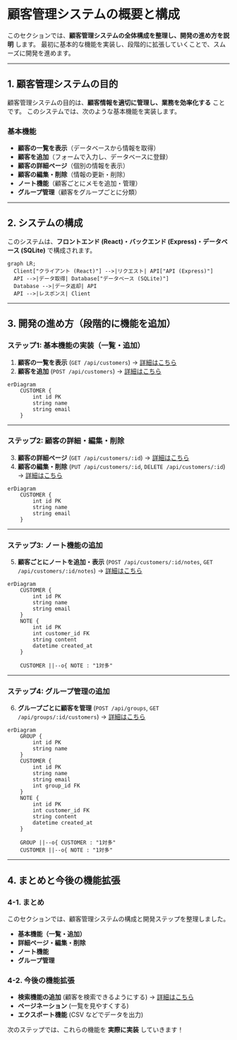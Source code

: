 # 顧客管理システムの概要と構成

このセクションでは、**顧客管理システムの全体構成を整理し、開発の進め方を説明** します。
最初に基本的な機能を実装し、段階的に拡張していくことで、スムーズに開発を進めます。

---

## 1. 顧客管理システムの目的

顧客管理システムの目的は、**顧客情報を適切に管理し、業務を効率化する** ことです。
このシステムでは、次のような基本機能を実装します。

### **基本機能**
- **顧客の一覧を表示**（データベースから情報を取得）
- **顧客を追加**（フォームで入力し、データベースに登録）
- **顧客の詳細ページ**（個別の情報を表示）
- **顧客の編集・削除**（情報の更新・削除）
- **ノート機能**（顧客ごとにメモを追加・管理）
- **グループ管理**（顧客をグループごとに分類）

---

## 2. システムの構成

このシステムは、**フロントエンド (React)・バックエンド (Express)・データベース (SQLite)** で構成されます。

```mermaid
graph LR;
  Client["クライアント (React)"] -->|リクエスト| API["API (Express)"]
  API -->|データ取得| Database["データベース (SQLite)"]
  Database -->|データ返却| API
  API -->|レスポンス| Client
```

---

## 3. 開発の進め方（段階的に機能を追加）

### **ステップ1: 基本機能の実装（一覧・追加）**
1. **顧客の一覧を表示** (`GET /api/customers`) → [詳細はこちら](07-customer-list.md)
2. **顧客を追加** (`POST /api/customers`) → [詳細はこちら](08-customer-add.md)

```mermaid
erDiagram
    CUSTOMER {
        int id PK
        string name
        string email
    }
```

---

### **ステップ2: 顧客の詳細・編集・削除**
3. **顧客の詳細ページ** (`GET /api/customers/:id`) → [詳細はこちら](09-customer-detail.md)
4. **顧客の編集・削除** (`PUT /api/customers/:id`, `DELETE /api/customers/:id`) → [詳細はこちら](10-customer-edit-delete.md)

```mermaid
erDiagram
    CUSTOMER {
        int id PK
        string name
        string email
    }
```

---

### **ステップ3: ノート機能の追加**
5. **顧客ごとにノートを追加・表示** (`POST /api/customers/:id/notes`, `GET /api/customers/:id/notes`) → [詳細はこちら](11-customer-notes.md)

```mermaid
erDiagram
    CUSTOMER {
        int id PK
        string name
        string email
    }
    NOTE {
        int id PK
        int customer_id FK
        string content
        datetime created_at
    }

    CUSTOMER ||--o{ NOTE : "1対多"
```

---

### **ステップ4: グループ管理の追加**
6. **グループごとに顧客を管理** (`POST /api/groups`, `GET /api/groups/:id/customers`) → [詳細はこちら](12-customer-groups.md)

```mermaid
erDiagram
    GROUP {
        int id PK
        string name
    }
    CUSTOMER {
        int id PK
        string name
        string email
        int group_id FK
    }
    NOTE {
        int id PK
        int customer_id FK
        string content
        datetime created_at
    }

    GROUP ||--o{ CUSTOMER : "1対多"
    CUSTOMER ||--o{ NOTE : "1対多"
```

---

## 4. まとめと今後の機能拡張

### 4-1. まとめ
このセクションでは、顧客管理システムの構成と開発ステップを整理しました。
- **基本機能（一覧・追加）**
- **詳細ページ・編集・削除**
- **ノート機能**
- **グループ管理**

### 4-2. 今後の機能拡張
- **検索機能の追加** (顧客を検索できるようにする) → [詳細はこちら](13-customer-advanced-features.md)
- **ページネーション** (一覧を見やすくする)
- **エクスポート機能** (CSV などでデータを出力)

次のステップでは、これらの機能を **実際に実装** していきます！
